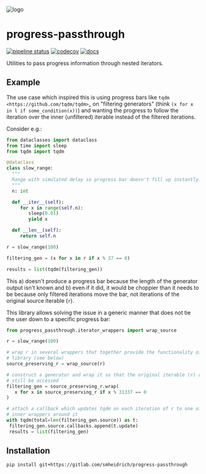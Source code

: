 ![logo](https://smheidrich.gitlab.io/progress-passthrough/_static/logo.svg)

# progress-passthrough

[![pipeline status](https://gitlab.com/smheidrich/progress-passthrough/badges/main/pipeline.svg?style=flat-square)](https://gitlab.com/smheidrich/progress-passthrough/-/commits/main)
[![codecov](https://codecov.io/gl/smheidrich/progress-passthrough/branch/main/graph/badge.svg?token=GBYVO057JT)](https://codecov.io/gl/smheidrich/progress-passthrough)
[![docs](https://img.shields.io/badge/docs-online-brightgreen?style=flat-square)](https://smheidrich.gitlab.io/progress-passthrough/)

Utilities to pass progress information through nested iterators.


## Example

The use case which inspired this is using progress bars like
`tqdm <https://github.com/tqdm/tqdm>`_ on "filtering generators" (think ``(x
for x in l if some_condition(x))``) and wanting the progress to follow the
iteration over the inner (unfiltered) iterable instead of the filtered
iterations.

Consider e.g.:

```python
from dataclasses import dataclass
from time import sleep
from tqdm import tqdm

@dataclass
class slow_range:
  """
  Range with simulated delay so progress bar doesn't fill up instantly.
  """
  n: int

  def __iter__(self):
     for x in range(self.n):
        sleep(0.01)
        yield x

  def __len__(self):
     return self.n

r = slow_range(100)

filtering_gen = (x for x in r if x % 37 == 0)

results = list(tqdm(filtering_gen))
```

This a) doesn't produce a progress bar because the length of the generator
output isn't known and b) even if it did, it would be choppier than it needs to
be because only filtered iterations move the bar, not iterations of the
original source iterable (``r``).

This library allows solving the issue in a generic manner that does not tie the
user down to a specific progress bar:

```python
from progress_passthrough.iterator_wrappers import wrap_source

r = slow_range(100)

# wrap r in several wrappers that together provide the functionality of this
# library (see below)
source_preserving_r = wrap_source(r)

# construct a generator and wrap it so that the original iterable (r) can
# still be accessed
filtering_gen = source_preserving_r.wrap(
   x for x in source_preserving_r if x % 31337 == 0
)

# attach a callback which updates tqdm on each iteration of r to one of the
# inner wrappers around it
with tqdm(total=len(filtering_gen.source)) as t:
 filtering_gen.source.callbacks.append(t.update)
 results = list(filtering_gen)
```


## Installation

```bash
pip install git+https://gitlab.com/smheidrich/progress-passthrough
```
